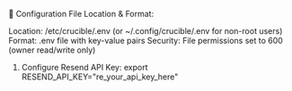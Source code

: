 

  📁 Configuration File Location & Format:

  Location: /etc/crucible/.env (or ~/.config/crucible/.env for non-root users)
  Format: .env file with key-value pairs
  Security: File permissions set to 600 (owner read/write only)

  1. Configure Resend API Key:
  export RESEND_API_KEY="re_your_api_key_here"
